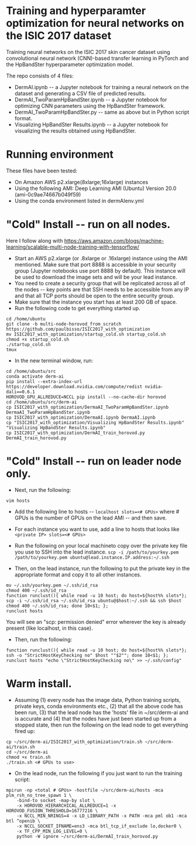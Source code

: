 # Training and hyperparamter optimization for neural networks on the ISIC 2017 dataset

Training neural networks on the ISIC 2017 skin cancer dataset using convolutional neural network (CNN)-based transfer learning in PyTorch and the HpBandSter hyperparameter optimization model. 

The repo consists of 4 files:
- DermAI.ipynb -- a Jupyter notebook for training a neural network on the dataset and generating a CSV file of predicted results.
- DermAI_TwoParamHpBandSter.ipynb -- a Jupyter notebook for optimizing CNN parameters using the HpBandSter framework.
- DermAI_TwoParamHpBandSter.py -- same as above but in Python script format.
- Visualizing HpBandSter Results.ipynb -- a Jupyter notebook for visualizing the results obtained using HpBandSter.

# Running environment
These files have been tested:
 - On Amazon AWS p2.xlarge(8xlarge;16xlarge) instances
 - Using the following AMI: Deep Learning AMI (Ubuntu) Version 20.0 (ami-0c9ae74667b049f59)
 - Using the conda environment listed in dermAIenv.yml
 
 # "Cold" Install -- run on all nodes.
 Here I follow along with https://aws.amazon.com/blogs/machine-learning/scalable-multi-node-training-with-tensorflow/
 - Start an AWS p2.xlarge (or .8xlarge or .16xlarge) instance using the AMI mentioned. Make sure that port 8888 is accessible in your security group (Jupyter notebooks use port 8888 by default). This instance will be used to download the image sets and will be your lead instance. 
 - You need to create a security group that will be replicated across all of the nodes -- key points are that SSH needs to be accessible from any IP and that all TCP ports should be open to the entire security group.
- Make sure that the instance you start has at least 200 GB of space.
 - Run the following code to get everything started up. 
 ```
cd /home/ubuntu
git clone -b multi-node-horovod_from_scratch https://github.com/paulbisso/ISIC2017_with_optimization
mv ISIC2017_with_optimization/startup_cold.sh startup_cold.sh
chmod +x startup_cold.sh
./startup_cold.sh
tmux
```
- In the new terminal window, run:
```
cd /home/ubuntu/src
conda activate derm-ai
pip install --extra-index-url https://developer.download.nvidia.com/compute/redist nvidia-dali==0.6.1
HOROVOD_GPU_ALLREDUCE=NCCL pip install --no-cache-dir horovod
cd /home/ubuntu/src/derm-ai
cp ISIC2017_with_optimization/DermaAI_TwoParamHpBandSter.ipynb DermaAI_TwoParamHpBandSter.ipynb
cp ISIC2017_with_optimization/DermaAI.ipynb DermaAI.ipynb
cp "ISIC2017_with_optimization/Visualizing HpBandSter Results.ipynb" "Visualizing HpBandSter Results.ipynb"
cp ISIC2017_with_optimization/DermAI_train_horovod.py DermAI_train_horovod.py
```
 # "Cold" Install -- run on leader node only.
- Next, run the following:
```
vim hosts
```
- Add the following line to hosts -- ```localhost slots=<# GPUs>``` where # GPUs is the number of GPUs on the lead AMI -- and then save.
- For each instance you want to use, add a line to hosts that looks like ```<private IP> slots=<# GPUs>```

- Run the following on your local machineto copy over the private key file you use to SSH into the lead instance. 
```scp -i /path/to/yourkey.pem /path/to/yourkey.pem ubuntu@lead.instance.IP.address:~/.ssh```

- Then, on the lead instance, run the following to put the private key in the appropriate format and copy it to all other instances.
```
mv ~/.ssh/yourkey.pem ~/.ssh/id_rsa
chmod 400 ~/.ssh/id_rsa
function runclust(){ while read -u 10 host; do host=${host%% slots*}; scp -i ~/.ssh/id_rsa ~/.ssh/id_rsa ubuntu@$host:~/.ssh && ssh $host chmod 400 ~/.ssh/id_rsa; done 10<$1; };
runclust hosts
```
You will see an "scp: permission denied" error wherever the key is already present (like localhost, in this case).

- Then, run the following: 
```
function runclust(){ while read -u 10 host; do host=${host%% slots*}; ssh -o "StrictHostKeyChecking no" $host ""$2""; done 10<$1; };
runclust hosts "echo \"StrictHostKeyChecking no\" >> ~/.ssh/config"
```

# Warm install.
- Assuming (1) every node has the image data, Python training scripts, private keys, conda environments etc., (2) that all the above code has been run, (3) that the lead node has the 'hosts' file in ~/src/derm-ai and is accurate and (4) that the nodes have just been started up from a stopped state, then run the following on the lead node to get everything fired up:
```
cp ~/src/derm-ai/ISIC2017_with_optimization/train.sh ~/src/derm-ai/train.sh
cd ~/src/derm-ai
chmod +x train.sh
./train.sh <# GPUs to use>
```

- On the lead node, run the following if you just want to run the training script:
```
mpirun -np <total # GPUs> -hostfile ~/src/derm-ai/hosts -mca plm_rsh_no_tree_spawn 1 \
	-bind-to socket -map-by slot \
	-x HOROVOD_HIERARCHICAL_ALLREDUCE=1 -x HOROVOD_FUSION_THRESHOLD=16777216 \
	-x NCCL_MIN_NRINGS=4 -x LD_LIBRARY_PATH -x PATH -mca pml ob1 -mca btl ^openib \
	-x NCCL_SOCKET_IFNAME=ens3 -mca btl_tcp_if_exclude lo,docker0 \
	-x TF_CPP_MIN_LOG_LEVEL=0 \
	python -W ignore ~/src/derm-ai/DermAI_train_horovod.py
